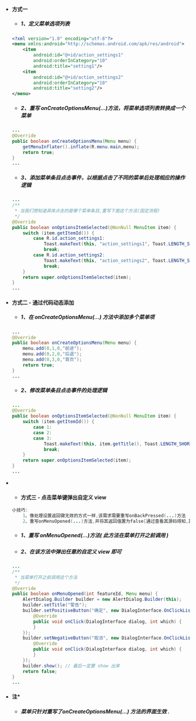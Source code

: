 * #### 方式一

  * ##### 1、定义菜单选项列表

  ```xml
  <?xml version="1.0" encoding="utf-8"?>
  <menu xmlns:android="http://schemas.android.com/apk/res/android">
      <item
          android:id="@+id/action_settings1"
          android:orderInCategory="10"
          android:title="setting1"/>
      <item
          android:id="@+id/action_settings2"
          android:orderInCategory="10"
          android:title="setting2"/>
  </menu>
  ```

  * ##### 2、重写 onCreateOptionsMenu\(...\)方法，将菜单选项列表转换成一个菜单

  ```java
  ...
  @Override
  public boolean onCreateOptionsMenu(Menu menu) {
      getMenuInflater().inflate(R.menu.main,menu);
      return true;
  }
  ...
  ```

  * ##### 3、添加菜单条目点击事件，以根据点击了不同的菜单后处理相应的操作逻辑

  ```java
  ...
  /**
   * 当我们想知道具体点击的是哪个菜单条目,重写下面这个方法(固定流程)
   */
  @Override
  public boolean onOptionsItemSelected(@NonNull MenuItem item) {
      switch (item.getItemId()) {
          case R.id.action_settings1:
              Toast.makeText(this, "action_settings1", Toast.LENGTH_SHORT).show();
              break;
          case R.id.action_settings2:
              Toast.makeText(this, "action_settings2", Toast.LENGTH_SHORT).show();
              break;
      }
      return super.onOptionsItemSelected(item);
  }
  ...
  ```
* #### 方式二 - 通过代码动态添加

  * ##### 1、在 onCreateOptionsMenu\(...\) 方法中添加多个菜单项

  ```java
  ...
  @Override
  public boolean onCreateOptionsMenu(Menu menu) {
      menu.add(0,1,0,"前进");
      menu.add(0,2,0,"后退");
      menu.add(0,3,0,"首页");
      return true;
  }
  ...
  ```

  * ##### 2、修改菜单条目点击事件的处理逻辑

  ```java
  ...
  @Override
  public boolean onOptionsItemSelected(@NonNull MenuItem item) {
      switch (item.getItemId()) {
          case 1:
          case 2:
          case 3:
              Toast.makeText(this, item.getTitle(), Toast.LENGTH_SHORT).show();
              break;
      }
      return super.onOptionsItemSelected(item);
  }
  ...
  ```
* * #### 方式三 - 点击菜单键弹出自定义 view

  ```java
  小技巧:
      1、像处理设置返回键无效的方式一样,该需求需要重写onBackPressed(...)方法
      2、重写onMenuOpened(...)方法,并将其返回值置为false[通过查看其源码得知,其默认返回的true会导致菜单显示为系统默认的样式]
  ```

  * ##### 1、重写 onMenuOpened\(...\)方法\( 此方法在菜单打开之前调用 \)
  * ##### 2、在该方法中弹出任意的自定义 view 即可

  ```java
  ...
  /**
   * 当菜单打开之前调用这个方法
   */
  @Override
  public boolean onMenuOpened(int featureId, Menu menu) {
      AlertDialog.Builder builder = new AlertDialog.Builder(this);
      builder.setTitle("警告");
      builder.setPositiveButton("确定", new DialogInterface.OnClickListener() {
          @Override
          public void onClick(DialogInterface dialog, int which) {
          }
      });
      builder.setNegativeButton("取消", new DialogInterface.OnClickListener() {
          @Override
          public void onClick(DialogInterface dialog, int which) {
          }
      });
      builder.show(); // 最后一定要 show 出来
      return false;
  }
  ...
  ```
* #### 注\*

  * ##### 菜单只针对重写了onCreateOptionsMenu\(...\) 方法的界面生效 .



